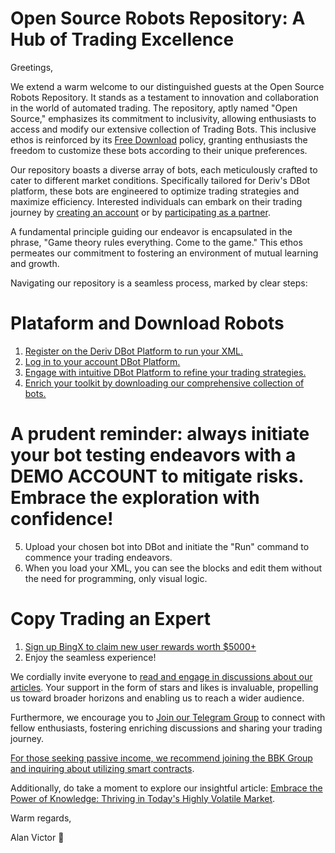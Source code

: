 # Open Source Robots Repository: A Hub of Trading Excellence

Greetings,

We extend a warm welcome to our distinguished guests at the Open Source Robots Repository. It stands as a testament to innovation and collaboration in the world of automated trading. The repository, aptly named "Open Source," emphasizes its commitment to inclusivity, allowing enthusiasts to access and modify our extensive collection of Trading Bots. This inclusive ethos is reinforced by its [Free Download](https://github.com/alanvito1/Binary-Robots/archive/refs/heads/master.zip) policy, granting enthusiasts the freedom to customize these bots according to their unique preferences.

Our repository boasts a diverse array of bots, each meticulously crafted to cater to different market conditions. Specifically tailored for Deriv's DBot platform, these bots are engineered to optimize trading strategies and maximize efficiency. Interested individuals can embark on their trading journey by [creating an account](https://track.deriv.com/_h1BT0Uryldi34Ib7uprVbWNd7ZgqdRLk/1/) or by [participating as a partner](https://track.deriv.com/_h1BT0Uryldilxv1B6h4gZ2Nd7ZgqdRLk/1/).

A fundamental principle guiding our endeavor is encapsulated in the phrase, "Game theory rules everything. Come to the game." This ethos permeates our commitment to fostering an environment of mutual learning and growth.

Navigating our repository is a seamless process, marked by clear steps:

# Plataform and Download Robots
1. [Register on the Deriv DBot Platform to run your XML.](https://track.deriv.com/_h1BT0Uryldi34Ib7uprVbWNd7ZgqdRLk/1/)
2. [Log in to your account DBot Platform.](https://track.deriv.com/_h1BT0Uryldi34Ib7uprVbWNd7ZgqdRLk/1/)
3. [Engage with intuitive DBot Platform to refine your trading strategies.](https://track.deriv.com/_h1BT0Uryldi34Ib7uprVbWNd7ZgqdRLk/1/)
4. [Enrich your toolkit by downloading our comprehensive collection of bots.](https://github.com/alanvito1/Binary-Robots/archive/refs/heads/master.zip)
# A prudent reminder: always initiate your bot testing endeavors with a DEMO ACCOUNT to mitigate risks. Embrace the exploration with confidence!
5. Upload your chosen bot into DBot and initiate the "Run" command to commence your trading endeavors.
6. When you load your XML, you can see the blocks and edit them without the need for programming, only visual logic.

# Copy Trading an Expert
1. [Sign up BingX to claim new user rewards worth $5000+](https://bingx.com/invite/TLU7DW)
2. Enjoy the seamless experience!

We cordially invite everyone to [read and engage in discussions about our articles](https://github.com/alanvito1/Binary-Robots/discussions). Your support in the form of stars and likes is invaluable, propelling us toward broader horizons and enabling us to reach a wider audience.

Furthermore, we encourage you to [Join our Telegram Group](https://t.me/superbinarybots) to connect with fellow enthusiasts, fostering enriching discussions and sharing your trading journey.

[For those seeking passive income, we recommend joining the BBK Group and inquiring about utilizing smart contracts](https://t.me/BabyUSDToken).

Additionally, do take a moment to explore our insightful article: [Embrace the Power of Knowledge: Thriving in Today's Highly Volatile Market](https://www.dinheiroedestinos.com.br/2023/06/embrace-power-of-knowledge-thriving-in.html).

Warm regards,

Alan Victor 🚀

